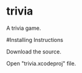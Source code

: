 # trivia
A trivia game.

#Installing Instructions

Download the source.

Open "trivia.xcodeproj" file.
